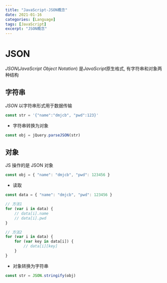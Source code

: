 ```yaml
---
title: "JavaScript-JSON概念"
date: 2021-01-16
categories: [Language]
tags: [JavaScript]
excerpt: "JSON概念"
---
```


# JSON

$JSON$($JavaScript$ $Object$ $Notation$) 是$JavaScript$原生格式, 有字符串和对象两种结构

## 字符串

$JSON$ 以字符串形式用于数据传输

```js
const str = '{"name":"dmjcb", "pwd":123}'
```

- 字符串转换为对象

```js
const obj = jQuery.parseJSON(str)
```

## 对象

JS 操作的是 JSON 对象

```js
const obj = { "name": "dmjcb", "pwd": 123456 }
```

- 读取

```js
const data = { "name": "dmjcb", "pwd": 123456 }

// 方法1
for (var i in data) {
    // data[i].name
    // data[i].pwd
}

// 方法2
for (var i in data) {
    for (var key in data[i]) {
        // data[i][key]
    }
}
```

- 对象转换为字符串

```js
const str = JSON.stringify(obj)
```
